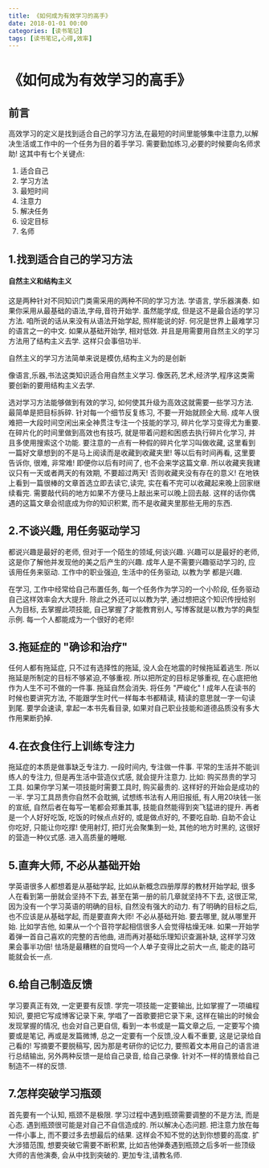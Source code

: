 ```yaml
---
title: 《如何成为有效学习的高手》
date: 2018-01-01 00:00
categories: [读书笔记]
tags: [读书笔记,心得,效率]
---
```


# 《如何成为有效学习的高手》
## 前言 
高效学习的定义是找到适合自己的学习方法,在最短的时间里能够集中注意力,以解决生活或工作中的一个任务为目的着手学习. 需要勤加练习,必要的时候要向名师求助!
这其中有七个关键点:
1. 适合自己
2. 学习方法
3. 最短时间
4. 注意力
5. 解决任务
6. 设定目标
7. 名师
<!-- more -->

## 1.找到适合自己的学习方法
#### 自然主义和结构主义
这是两种针对不同知识门类需采用的两种不同的学习方法. 学语言, 学乐器演奏. 如果你采用从最基础的语法,字母,音符开始学. 虽然能学成, 但是这不是最合适的学习方法. 咱所说的话从来没有从语法开始学起, 照样能说的好. 何况是世界上最难学习的语言之一的中文. 如果从基础开始学, 相对低效. 并且是用需要用自然主义的学习方法用了结构主义去学. 这样只会事倍功半.

自然主义的学习方法简单来说是模仿,结构主义为的是创新

像语言,乐器,书法这类知识适合用自然主义学习. 像医药,艺术,经济学,程序这类需要创新的要用结构主义去学.

选对学习方法能够做到有效的学习, 如何使其升级为高效这就需要一些学习方法. 最简单是把目标拆碎. 针对每一个细节反复练习, 不要一开始就顾全大局. 成年人很难把一大段时间空闲出来全神贯注专注一个技能的学习, 碎片化学习变得尤为重要. 在碎片化的时间里做到高效也有技巧, 就是带着问题和困惑去执行碎片化学习, 并且多使用搜索这个功能. 要注意的一点有一种假的碎片化学习叫做收藏, 这里看到一篇好文章想到的不是马上阅读而是收藏到收藏夹里! 等以后有时间再看, 这里要告诉你, 很难, 非常难! 即便你以后有时间了, 也不会来学这篇文章. 所以收藏夹我建议只有一天或者两天的有效期, 不要超过两天! 否则收藏夹没有存在的意义! 在地铁上看到一篇很棒的文章首选立即去读它,读完, 实在看不完可以收藏起来晚上回家继续看完. 需要敲代码的地方如果不方便马上敲出来可以晚上回去敲. 这样的话你偶遇的这篇文章会彻底成为你的知识积累, 而不是收藏夹里那些无用的东西.
 
## 2.不谈兴趣, 用任务驱动学习
都说兴趣是最好的老师, 但对于一个陌生的领域,何谈兴趣. 兴趣可以是最好的老师, 这是你了解他并发现他的美之后产生的兴趣.  成年人是不需要兴趣驱动学习的, 应该用任务来驱动. 工作中的职业强迫, 生活中的任务驱动, 以教为学 都是兴趣.

在学习, 工作中经常给自己布置任务, 每一个任务作为学习的一个小阶段, 任务驱动自己这样效率会大大提升. 除此之外还可以以教为学, 通过想把这个知识传授给别人为目标, 去掌握此项技能, 自己掌握了才能教育别人, 写博客就是以教为学的典型示例. 每一个人都能成为一个很好的老师!

## 3.拖延症的 "确诊和治疗"
任何人都有拖延症, 只不过有选择性的拖延, 没人会在地震的时候拖延着逃生. 所以拖延是所制定的目标不够紧迫,不够重视. 所以把所定的目标足够重视, 在心底把他作为人生不可不做的一件事. 拖延自然会消失. 将任务 "严峻化" !
成年人在读书的时候也要讲究方法, 不能跟学生时代一样每本书都精读, 精读的意思就一字一句读到尾. 要学会速读, 拿起一本书先看目录, 如果对自己职业技能和道德品质没有多大作用果断扔掉. 

## 4.在衣食住行上训练专注力
拖延症的本质是做事缺乏专注力. 
一段时间内, 专注做一件事. 平常的生活并不能训练人的专注力, 但是再生活中营造仪式感, 就会提升注意力. 比如: 购买昂贵的学习工具. 如果你学习某一项技能时需要工具时, 购买最贵的. 这样好的开始会是成功的一半. 学习工具昂贵你自然不会耽搁, 试想练书法有人用旧报纸, 有人用20块钱一张的宣纸, 自然后者在每写一笔都会郑重其事, 技能自然能得到突飞猛进的提升. 再者是一个人好好吃饭, 吃饭的时候点点好的, 或是做点好的, 不要吃自助. 自助不会让你吃好, 只能让你吃撑! 使用射灯, 把灯光会聚集到一处, 其他的地方时黑的, 这很好的营造一种仪式感. 进入高质量的睡眠.

## 5.直奔大师, 不必从基础开始
学英语很多人都想着是从基础学起, 比如从新概念四册厚厚的教材开始学起, 很多人在看到第一册就会坚持不下去, 甚至在第一册的前几章就坚持不下去, 这很正常,因为没有一个学习英语的明确的目标, 自然没有强大的动力. 有了明确的目标之后, 也不应该是从基础学起, 而是要直奔大师! 不必从基础开始.
要去哪里, 就从哪里开始. 比如学吉他, 如果从一个个音符学起相信很多人会觉得枯燥无味. 如果一开始学着弹一首自己喜欢的完整的吉他曲, 进而再对基础乐理知识查漏补缺, 这样学习效果会事半功倍! 怯场是最糟糕的自觉吗一个人单子变得比之前大一点, 能走的路可能就会长一点.

## 6.给自己制造反馈
学习要真正有效, 一定更要有反馈. 学完一项技能一定要输出, 比如掌握了一项编程知识, 要把它写成博客记录下来, 学唱了一首歌要把它录下来, 这样在输出的时候会发现掌握的情况, 也会对自己更自信, 看到一本书或是一篇文章之后, 一定要写个摘要或是笔记, 再或是发篇微博, 总之一定要有一个反馈,没人看不重要, 这是记录给自己看的! 写摘要不要脱稿写, 因为那是考研你的记忆力, 要照着文本用自己的语言进行总结输出, 另外两种反馈一是给自己录音, 给自己录像. 针对不一样的情景给自己制造不一样的反馈.

## 7.怎样突破学习瓶颈
首先要有一个认知, 瓶颈不是极限. 学习过程中遇到瓶颈需要调整的不是方法, 而是心态. 遇到瓶颈很可能是对自己不自信造成的. 所以解决心态问题. 把注意力放在每一件小事上, 而不要过多去想最后的结果. 这样会不知不觉的达到你想要的高度. 扩大涉猎范围, 想要突破它需要不断积累, 比如吉他弹奏遇到瓶颈之后多听一些顶级大师的吉他演奏, 会从中找到突破的. 更加专注,请教名师.

